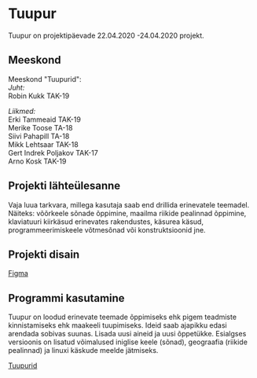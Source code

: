 # Tuupur

Tuupur on projektipäevade 22.04.2020 -24.04.2020 projekt.

## Meeskond

Meeskond "Tuupurid":  
_Juht:_  
Robin Kukk TAK-19  

_Liikmed:_    
Erki Tammeaid TAK-19  
Merike Toose TA-18  
Siivi Pahapill TA-18  
Mikk Lehtsaar TAK-18  
Gert Indrek Poljakov TAK-17  
Arno Kosk TAK-19  
            
## Projekti lähteülesanne

Vaja luua tarkvara, millega kasutaja saab end drillida erinevatele teemadel.
Näiteks: võõrkeele sõnade õppimine, maailma riikide pealinnad õppimine, klaviatuuri kiirkäsud erinevates rakendustes, 
käsurea käsud, programmeerimiskeele võtmesõnad või konstruktsioonid jne.

## Projekti disain

[Figma](https://www.figma.com/file/BhYSx9Xo7ceykVDZTaZPTu/5-projektip%C3%A4ev?node-id=0%3A1)

## Programmi kasutamine

Tuupur on loodud erinevate teemade õppimiseks ehk pigem teadmiste kinnistamiseks ehk maakeeli tuupimiseks. 
Ideid saab ajapikku edasi arendada sobivas suunas. Lisada uusi aineid ja uusi õppetükke.
Esialgses versioonis on lisatud võimalused iniglise keele (sõnad), geograafia (riikide pealinnad) ja linuxi käskude meelde jätmiseks.

[Tuupurid]()


            

